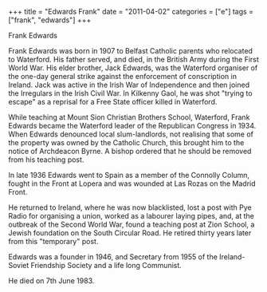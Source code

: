 +++
title = "Edwards Frank"
date = "2011-04-02"
categories = ["e"]
tags = ["frank", "edwards"]
+++

Frank Edwards

Frank Edwards was born in 1907 to Belfast Catholic parents who relocated to Waterford. His father served, and died, in the British Army during the First World War. His elder brother, Jack Edwards, was the Waterford organiser of the one-day general strike against the enforcement of conscription in Ireland. Jack was active in the Irish War of Independence and then joined the Irregulars in the Irish Civil War. In Kilkenny Gaol, he was shot "trying to escape" as a reprisal for a Free State officer killed in Waterford.

While teaching at Mount Sion Christian Brothers School, Waterford, Frank Edwards became the Waterford leader of the Republican Congress in 1934. When Edwards denounced local slum-landlords, not realising that some of the property was owned by the Catholic Church, this brought him to the notice of Archdeacon Byrne. A bishop ordered that he should be removed from his teaching post.

In late 1936 Edwards went to Spain as a member of the Connolly Column, fought in the Front at Lopera and was wounded at Las Rozas on the Madrid Front.

He returned to Ireland, where he was now blacklisted, lost a post with Pye Radio for organising a union, worked as a labourer laying pipes, and, at the outbreak of the Second World War, found a teaching post at Zion School, a Jewish foundation on the South Circular Road. He retired thirty years later from this "temporary" post.

Edwards was a founder in 1946, and Secretary from 1955 of the Ireland-Soviet Friendship Society and a life long Communist.

He died on 7th June 1983.
